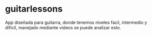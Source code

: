 # guitarlessons
App diseñada para guitarra, donde tenemos niveles facil, intermedio y dificil, manejado mediante videos se puede analizar esto. 
